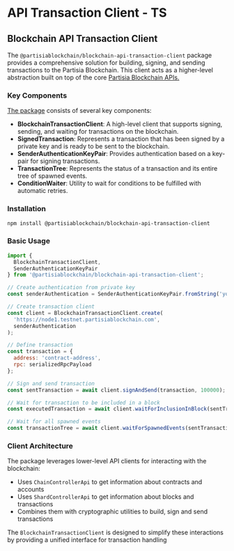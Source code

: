 # API Transaction Client - TS

## Blockchain API Transaction Client

The `@partisiablockchain/blockchain-api-transaction-client` package provides a comprehensive solution for building, signing, and sending transactions to the Partisia Blockchain. This client acts as a higher-level abstraction built on top of the core [Partisia Blockchain APIs.](../zk-client-ts/api-reference.md)

### Key Components

[The package](https://www.npmjs.com/package/@partisiablockchain/blockchain-api-transaction-client) consists of several key components:

* **BlockchainTransactionClient**: A high-level client that supports signing, sending, and waiting for transactions on the blockchain.
* **SignedTransaction**: Represents a transaction that has been signed by a private key and is ready to be sent to the blockchain.
* **SenderAuthenticationKeyPair**: Provides authentication based on a key-pair for signing transactions.
* **TransactionTree**: Represents the status of a transaction and its entire tree of spawned events.
* **ConditionWaiter**: Utility to wait for conditions to be fulfilled with automatic retries.

### Installation

```bash
npm install @partisiablockchain/blockchain-api-transaction-client
```

### Basic Usage

```javascript
import { 
  BlockchainTransactionClient, 
  SenderAuthenticationKeyPair 
} from '@partisiablockchain/blockchain-api-transaction-client';

// Create authentication from private key
const senderAuthentication = SenderAuthenticationKeyPair.fromString('your-private-key');

// Create transaction client
const client = BlockchainTransactionClient.create(
  'https://node1.testnet.partisiablockchain.com',
  senderAuthentication
);

// Define transaction
const transaction = {
  address: 'contract-address',
  rpc: serializedRpcPayload
};

// Sign and send transaction
const sentTransaction = await client.signAndSend(transaction, 100000);

// Wait for transaction to be included in a block
const executedTransaction = await client.waitForInclusionInBlock(sentTransaction);

// Wait for all spawned events
const transactionTree = await client.waitForSpawnedEvents(sentTransaction);
```

### Client Architecture

The package leverages lower-level API clients for interacting with the blockchain:

* Uses `ChainControllerApi` to get information about contracts and accounts
* Uses `ShardControllerApi` to get information about blocks and transactions
* Combines them with cryptographic utilities to build, sign and send transactions

The `BlockchainTransactionClient` is designed to simplify these interactions by providing a unified interface for transaction handling
